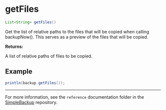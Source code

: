 # getFiles

```java
List<String> getFiles()
```
Get the list of relative paths to the files that will be copied when calling backupNow(). This serves as a preview of the files that will be copied.

**Returns:**

A list of relative paths of files to be copied.

## Example

```java
println(backup.getFiles());
```

---

For more information, see the `reference` documentation folder in the [SimpleBackup](https://github.com/domizai/SimpleBackup) repository.

<br>
